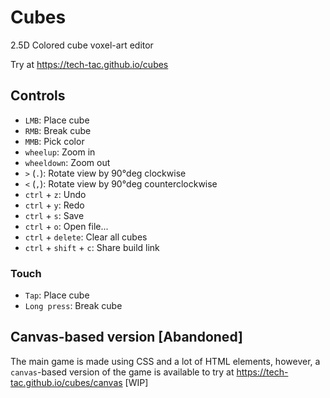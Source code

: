 # Cubes

2.5D Colored cube voxel-art editor

Try at <https://tech-tac.github.io/cubes>

## Controls

- `LMB`: Place cube
- `RMB`: Break cube
- `MMB`: Pick color
- `wheelup`: Zoom in
- `wheeldown`: Zoom out
- `>` (`.`): Rotate view by 90°deg clockwise
- `<` (`,`): Rotate view by 90°deg counterclockwise
- `ctrl` + `z`: Undo
- `ctrl` + `y`: Redo
- `ctrl` + `s`: Save
- `ctrl` + `o`: Open file...
- `ctrl` + `delete`: Clear all cubes
- `ctrl` + `shift` + `c`: Share build link

### Touch

- `Tap`: Place cube
- `Long press`: Break cube

## Canvas-based version [Abandoned]

The main game is made using CSS and a lot of HTML elements, however, a `canvas`-based version of the game is available to try at <https://tech-tac.github.io/cubes/canvas> [WIP]
